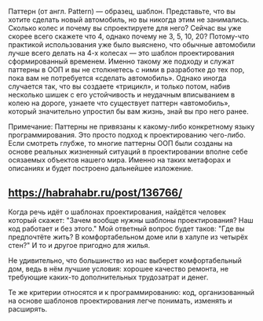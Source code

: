 Паттерн (от англ. Pattern) — образец, шаблон.
Представьте, что вы хотите сделать новый автомобиль, но вы никогда этим не 
занимались. Сколько колес и почему вы спроектируете для него? Сейчас вы уже 
скорее всего скажете что 4, однако почему не 3, 5, 10, 20? Потому-что практикой 
использования уже было выяснено, что обычные автомобили лучше всего делать на 
4-х колесах — это шаблон проектирования сформированный временем. Именно такому 
же подходу и служат паттерны в ООП и вы не столкнетесь с ними в разработке до 
тех пор, пока вам не потребуется «сделать автомобиль». Однако иногда случается 
так, что вы создаете «трицикл», и только потом, набив несколько шишек с его 
устойчивость и неудачным вписыванием в колею на дороге, узнаете что существует 
паттерн «автомобиль», который значительно упростил бы вам жизнь, знай вы про 
него ранее.

Примечание:
Паттерны не привязаны к какому-либо конкретному языку программирования. Это 
просто подход к проектированию чего-либо. Если смотреть глубже, то многие 
паттерны ООП были созданы на основе реальных жизненный ситуаций в проектировании 
вполне себе осязаемых объектов нашего мира. Именно на таких метафорах и 
описаниях и будет построено дальнейшее изложение.

https://habrahabr.ru/post/136766/
-----------------

Когда речь идёт о шаблонах проектирования, найдётся человек который скажет: "Зачем вообще нужны шаблоны проектирования? Наш код работает и без этого." Мой ответный вопрос будет таков: "Где вы предпочтёте жить? В комфортабельном доме или в халупе из четырёх стен?" И то и другое пригодно для жилья.

Не удивительно, что большинство из нас выберет комфортабельный дом, ведь в нём лучшие условия: хорошее качество ремонта, не требующие каких-то дополнительных трудозатрат и денег.

Те же критерии относятся и к программированию: код, организованный на основе шаблонов проектирования легче понимать, изменять и расширять.

